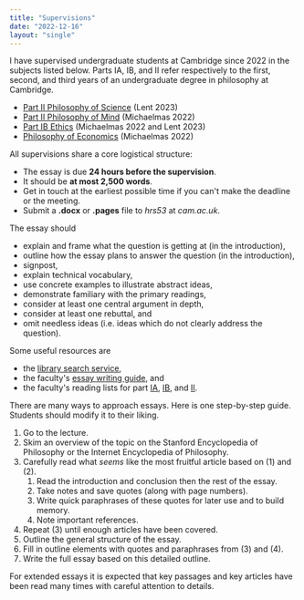 ```yaml
---
title: "Supervisions"
date: "2022-12-16"
layout: "single"
---
```


I have supervised undergraduate students at Cambridge since 2022 in the subjects listed below. Parts IA, IB, and II refer respectively to the first, second, and third years of an undergraduate degree in philosophy at Cambridge.  

- [Part II Philosophy of Science](pos/) (Lent 2023)
- [Part II Philosophy of Mind](pom/) (Michaelmas 2022)
- [Part IB Ethics](ethics/) (Michaelmas 2022 and Lent 2023)
- [Philosophy of Economics](poe/) (Michaelmas 2022)

All supervisions share a core logistical structure: 

- The essay is due **24 hours before the supervision**. 
- It should be **at most 2,500 words**. 
- Get in touch at the earliest possible time if you can't make the deadline or the meeting. 
- Submit a **.docx** or **.pages** file to *hrs53* at *cam.ac.uk*. 

The essay should

- explain and frame what the question is getting at (in the introduction), 
- outline how the essay plans to answer the question (in the introduction), 
- signpost, 
- explain technical vocabulary, 
- use concrete examples to illustrate abstract ideas, 
- demonstrate familiary with the primary readings, 
- consider at least one central argument in depth, 
- consider at least one rebuttal, and
- omit needless ideas (i.e. ideas which do not clearly address the question). 

Some useful resources are

- the [library search service](https://idiscover.lib.cam.ac.uk/), 
- the faculty's [essay writing guide](https://www.phil.cam.ac.uk/curr-students/writing-skils/phil-essay-guide), and
- the faculty's reading lists for part [IA](https://www.phil.cam.ac.uk/curr-students/IA/IA-reading-lists), [IB](https://www.phil.cam.ac.uk/curr-students/IB/IB-reading-lists), and [II](https://www.phil.cam.ac.uk/curr-students/II/II-reading-lists). 

There are many ways to approach essays. Here is one step-by-step guide. Students should modify it to their liking. 

1. Go to the lecture. 
2. Skim an overview of the topic on the Stanford Encyclopedia of Philosophy or the Internet Encyclopedia of Philosophy. 
3. Carefully read what *seems* like the most fruitful article based on (1) and (2). 
    1. Read the introduction and conclusion then the rest of the essay. 
    2. Take notes and save quotes (along with page numbers). 
    3. Write quick paraphrases of these quotes for later use and to build memory. 
    4. Note important references. 
4. Repeat (3) until enough articles have been covered. 
5. Outline the general structure of the essay. 
6. Fill in outline elements with quotes and paraphrases from (3) and (4). 
7. Write the full essay based on this detailed outline. 

For extended essays it is expected that key passages and key articles have been read many times with careful attention to details. 